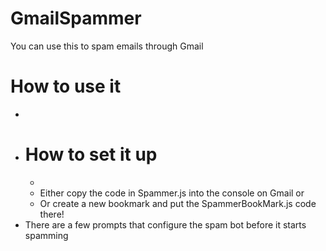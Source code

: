 # GmailSpammer
You can use this to spam emails through Gmail 

# How to use it 
  -
  - # How to set it up
    -  
    - Either copy the code in Spammer.js into the console on Gmail or 
    - Or create a new bookmark and put the SpammerBookMark.js code there!
  - There are a few prompts that configure the spam bot before it starts spamming
